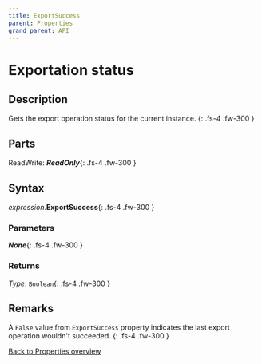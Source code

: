 ```yaml
---
title: ExportSuccess
parent: Properties
grand_parent: API
---
```


# Exportation status

## Description
Gets the export operation status for the current instance.
{: .fs-4 .fw-300 }

## Parts
ReadWrite: **_ReadOnly_**{: .fs-4 .fw-300 }

## Syntax
*expression*.**ExportSuccess**{: .fs-4 .fw-300 }

### Parameters

**_None_**{: .fs-4 .fw-300 }

### Returns

*Type*: `Boolean`{: .fs-4 .fw-300 }

## Remarks
A `False` value from `ExportSuccess` property indicates the last export operation wouldn't succeeded.
{: .fs-4 .fw-300 }

[Back to Properties overview](https://ws-garcia.github.io/VBA-CSV-interface/api/properties/)